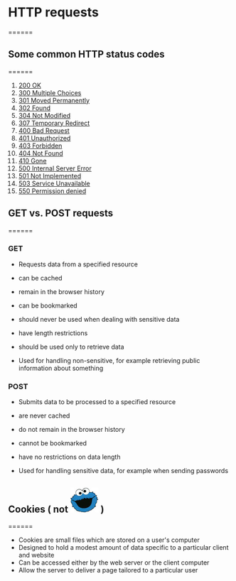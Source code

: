 # HTTP requests
======
## Some common HTTP status codes
======
1. [200 OK](http://www.smartlabsoftware.com/ref/http-status-codes.htm#code-200)
2. [300 Multiple Choices](http://www.smartlabsoftware.com/ref/http-status-codes.htm#code-300)
3. [301 Moved Permanently](http://www.smartlabsoftware.com/ref/http-status-codes.htm#code-301)
4. [302 Found](http://www.smartlabsoftware.com/ref/http-status-codes.htm#code-302)
5. [304 Not Modified](http://www.smartlabsoftware.com/ref/http-status-codes.htm#code-304)
6. [307 Temporary Redirect](http://www.smartlabsoftware.com/ref/http-status-codes.htm#code-307)
7. [400 Bad Request](http://www.smartlabsoftware.com/ref/http-status-codes.htm#code-400)
8. [401 Unauthorized](http://www.smartlabsoftware.com/ref/http-status-codes.htm#code-401)
9. [403 Forbidden](http://www.smartlabsoftware.com/ref/http-status-codes.htm#code-403)
10. [404 Not Found](http://www.smartlabsoftware.com/ref/http-status-codes.htm#code-404)
11. [410 Gone](http://www.smartlabsoftware.com/ref/http-status-codes.htm#code-410)
12. [500 Internal Server Error](http://www.smartlabsoftware.com/ref/http-status-codes.htm#code-500)
13. [501 Not Implemented](http://www.smartlabsoftware.com/ref/http-status-codes.htm#code-501)
14. [503 Service Unavailable](http://www.smartlabsoftware.com/ref/http-status-codes.htm#code-503)
15. [550 Permission denied](http://www.smartlabsoftware.com/ref/http-status-codes.htm#code-550)

## GET vs. POST requests
======
### GET
+ Requests data from a specified resource

+ can be cached
+ remain in the browser history
+ can be bookmarked
+ should never be used when dealing with sensitive data
+ have length restrictions
+ should be used only to retrieve data

+ Used for handling non-sensitive, for example retrieving public information about something

### POST
+ Submits data to be processed to a specified resource

+ are never cached
+ do not remain in the browser history
+ cannot be bookmarked
+ have no restrictions on data length

+ Used for handling sensitive data, for example when sending passwords


## Cookies ( not ![cookie monster](cookie-monster.jpg) )
======
+ Cookies are small files which are stored on a user's computer
+ Designed to hold a modest amount of data specific to a particular client and website
+ Can be accessed either by the web server or the client computer
+ Allow the server to deliver a page tailored to a particular user


